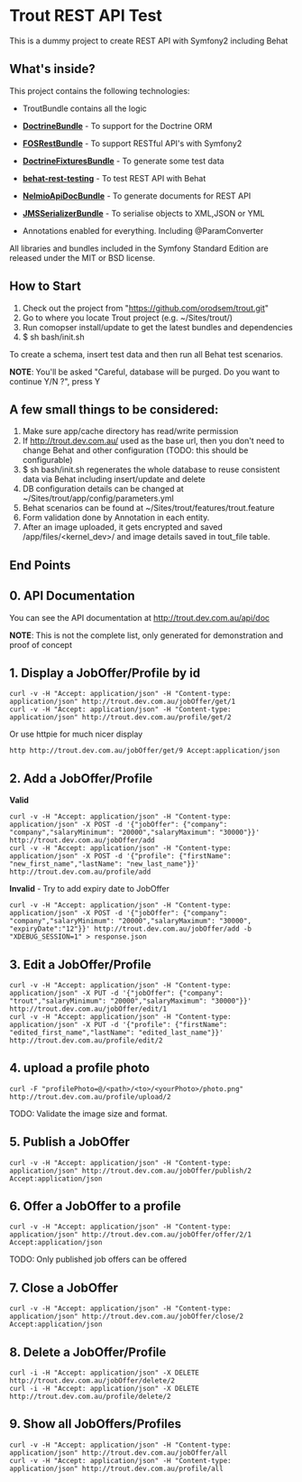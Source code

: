 Trout REST API Test
========================

This is a dummy project to create REST API with Symfony2 including Behat

What's inside?
--------------

This project contains the following technologies:

  * TroutBundle contains all the logic

  * [**DoctrineBundle**][1] - To support for the Doctrine ORM

  * [**FOSRestBundle**][2] - To support RESTful API's with Symfony2

  * [**DoctrineFixturesBundle**][3] - To generate some test data

  * [**behat-rest-testing**][4] - To test REST API with Behat

  * [**NelmioApiDocBundle**][5] - To generate documents for REST API

  * [**JMSSerializerBundle**][6] - To serialise objects to XML,JSON or YML

  * Annotations enabled for everything. Including @ParamConverter

All libraries and bundles included in the Symfony Standard Edition are released under the MIT or BSD license.

How to Start
------------

1. Check out the project from "https://github.com/orodsem/trout.git"
2. Go to where you locate Trout project (e.g. ~/Sites/trout/)
3. Run comopser install/update to get the latest bundles and dependencies
4. $ sh bash/init.sh

 To create a schema, insert test data and then run all Behat test scenarios.

 **NOTE**: You'll be asked "Careful, database will be purged. Do you want to continue Y/N ?", press Y

A few small things to be considered:
-----------------------------------

1. Make sure app/cache directory has read/write permission
2. If http://trout.dev.com.au/ used as the base url, then you don't need to change Behat and other configuration (TODO: this should be configurable)
3. $ sh bash/init.sh regenerates the whole database to reuse consistent data via Behat including insert/update and delete
4. DB configuration details can be changed at ~/Sites/trout/app/config/parameters.yml
5. Behat scenarios can be found at ~/Sites/trout/features/trout.feature
6. Form validation done by Annotation in each entity.
7. After an image uploaded, it gets encrypted and saved /app/files/<kernel_dev>/ and image details saved in tout_file table.


End Points
----------
## 0. API Documentation

  You can see the API documentation at http://trout.dev.com.au/api/doc

  **NOTE**: This is not the complete list, only generated for demonstration and proof of concept

## 1. Display a JobOffer/Profile by id

```
curl -v -H "Accept: application/json" -H "Content-type: application/json" http://trout.dev.com.au/jobOffer/get/1
curl -v -H "Accept: application/json" -H "Content-type: application/json" http://trout.dev.com.au/profile/get/2
```

Or use httpie for much nicer display

```
http http://trout.dev.com.au/jobOffer/get/9 Accept:application/json
```

## 2. Add a JobOffer/Profile

**Valid**

```
curl -v -H "Accept: application/json" -H "Content-type: application/json" -X POST -d '{"jobOffer": {"company": "company","salaryMinimum": "20000","salaryMaximum": "30000"}}' http://trout.dev.com.au/jobOffer/add
curl -v -H "Accept: application/json" -H "Content-type: application/json" -X POST -d '{"profile": {"firstName": "new_first_name","lastName": "new_last_name"}}' http://trout.dev.com.au/profile/add
```

**Invalid** - Try to add expiry date to JobOffer
```
curl -v -H "Accept: application/json" -H "Content-type: application/json" -X POST -d '{"jobOffer": {"company": "company","salaryMinimum": "20000","salaryMaximum": "30000", "expiryDate":"12"}}' http://trout.dev.com.au/jobOffer/add -b "XDEBUG_SESSION=1" > response.json
```

## 3. Edit a JobOffer/Profile

```
curl -v -H "Accept: application/json" -H "Content-type: application/json" -X PUT -d '{"jobOffer": {"company": "trout","salaryMinimum": "20000","salaryMaximum": "30000"}}' http://trout.dev.com.au/jobOffer/edit/1
curl -v -H "Accept: application/json" -H "Content-type: application/json" -X PUT -d '{"profile": {"firstName": "edited_first_name","lastName": "edited_last_name"}}' http://trout.dev.com.au/profile/edit/2
```

## 4. upload a profile photo

```
curl -F "profilePhoto=@/<path>/<to>/<yourPhoto>/photo.png" http://trout.dev.com.au/profile/upload/2
```

TODO: Validate the image size and format.

## 5. Publish a JobOffer

```
curl -v -H "Accept: application/json" -H "Content-type: application/json" http://trout.dev.com.au/jobOffer/publish/2 Accept:application/json
```


## 6. Offer a JobOffer to a profile

```
curl -v -H "Accept: application/json" -H "Content-type: application/json" http://trout.dev.com.au/jobOffer/offer/2/1 Accept:application/json
```
TODO: Only published job offers can be offered

## 7. Close a JobOffer

```
curl -v -H "Accept: application/json" -H "Content-type: application/json" http://trout.dev.com.au/jobOffer/close/2 Accept:application/json
```

## 8. Delete a JobOffer/Profile

```
curl -i -H "Accept: application/json" -X DELETE http://trout.dev.com.au/jobOffer/delete/2
curl -i -H "Accept: application/json" -X DELETE http://trout.dev.com.au/profile/delete/2
```

## 9. Show all JobOffers/Profiles

```
curl -v -H "Accept: application/json" -H "Content-type: application/json" http://trout.dev.com.au/jobOffer/all
curl -v -H "Accept: application/json" -H "Content-type: application/json" http://trout.dev.com.au/profile/all
```

[1]:  http://symfony.com/doc/2.8/book/doctrine.html
[2]:  https://github.com/FriendsOfSymfony/FOSRestBundle
[3]:  https://packagist.org/packages/doctrine/doctrine-fixtures-bundle
[4]:  https://github.com/deminy/behat-rest-testing
[5]:  https://github.com/nelmio/NelmioApiDocBundle/blob/master/Resources/doc/index.md
[6]:  https://github.com/schmittjoh/JMSSerializerBundle




